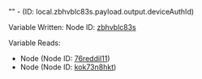"" - (ID: local.zbhvblc83s.payload.output.deviceAuthId)

Variable Written:
Node ID: [zbhvblc83s](../nodes/zbhvblc83s.md)

Variable Reads:
* Node (Node ID: [76reddil11](../nodes/76reddil11.md))
* Node (Node ID: [kok73n8hkt](../nodes/kok73n8hkt.md))
